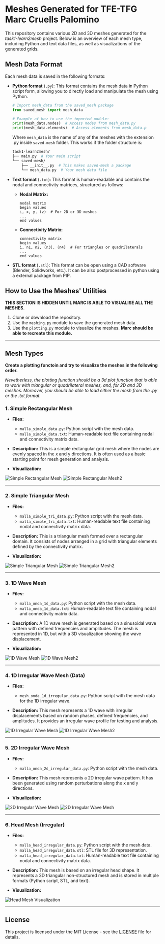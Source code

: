 # Meshes Generated for TFE-TFG Marc Cruells Palomino

This repository contains various 2D and 3D meshes generated for the *task1-learn2mesh* project. Below is an overview of each mesh type, including Python and text data files, as well as visualizations of the generated grids.

## Mesh Data Format

Each mesh data is saved in the following formats:

- **Python format** (`.py`): This format contains the mesh data in Python script form, allowing you to directly load and manipulate the mesh using Python.
 
    ``` python
    # Import mesh_data from the saved_mesh package
    from saved_mesh import mesh_data

    # Example of how to use the imported module:
    print(mesh_data.nodes)  # Access nodes from mesh_data.py
    print(mesh_data.elements)  # Access elements from mesh_data.p
    ```
    Where `mesh_data` is the name of any of the meshes with the extension .py inside `saved-mesh` folder. This works if the folder structure is:
    ```bash
    task1-learn2mesh/
    ├── main.py  # Your main script
    └── saved-mesh/
        ├── __init__.py  # This makes saved-mesh a package
        └── mesh_data.py  # Your mesh data file

    ```
  
- **Text format** (`.txt`): This format is human-readable and contains the nodal and connectivity matrices, structured as follows:

    - **Nodal Matrix:**
      ```
      nodal matrix
      begin values
      i, x, y, (z)  # For 2D or 3D meshes
      ...
      end values
      ```

    - **Connectivity Matrix:**
      ```
      connectivity matrix
      begin values
      i, n1, n2, (n3), (n4)  # For triangles or quadrilaterals
      ...
      end values
      ```
- **STL format** (`.stl`): This format can be open using a CAD software (Blender, Solidworks, etc.). It can be also postprocessed in python using a external package from PIP.

## How to Use the Meshes' Utilities

**THIS SECTION IS HIDDEN UNTIL MARC IS ABLE TO VISUALISE ALL THE MESHES.**

1. Clone or download the repository.
2. Use the `meshing.py` module to save the generated mesh data.
3. Use the `plotting.py` module to visualize the meshes. **Marc should be able to recreate this module.**

---

## Mesh Types

**Create a plotting functoin and try to visualize the meshes in the following order.** 

*Nevetherless, the plotting function should be a 3d plot function that is able to work with triangular or quadrilateral meshes, and, for 2D and 3D meshes. Moreover, you should be able to load either the mesh from the .py or the .txt format.*

### 1. **Simple Rectangular Mesh**

- **Files:**
    - `malla_simple_data.py`: Python script with the mesh data.
    - `malla_simple_data.txt`: Human-readable text file containing nodal and connectivity matrix data.

- **Description:**
    This is a simple rectangular grid mesh where the nodes are evenly spaced in the x and y directions. It is often used as a basic starting point for mesh generation and analysis.

- **Visualization:**

![Simple Rectangular Mesh](img/malla_simple_grid_plot.png)
![Simple Rectangular Mesh2](img/malla_simple_3d_plot.png)

---

### 2. **Simple Triangular Mesh**

- **Files:**
    - `malla_simple_tri_data.py`: Python script with the mesh data.
    - `malla_simple_tri_data.txt`: Human-readable text file containing nodal and connectivity matrix data.

- **Description:**
    This is a triangular mesh formed over a rectangular domain. It consists of nodes arranged in a grid with triangular elements defined by the connectivity matrix.

- **Visualization:**

![Simple Triangular Mesh](img/malla_simple_tri_grid_plot.png)
![Simple Triangular Mesh2](img/malla_simple_tri_3d_plot.png)


---


### 3. **1D Wave Mesh**

- **Files:**
    - `malla_onda_1d_data.py`: Python script with the mesh data.
    - `malla_onda_1d_data.txt`: Human-readable text file containing nodal and connectivity matrix data.

- **Description:**
    A 1D wave mesh is generated based on a sinusoidal wave pattern with defined frequencies and amplitudes. The mesh is represented in 1D, but with a 3D visualization showing the wave displacement.

- **Visualization:**

![1D Wave Mesh](img/malla_onda_1d_grid_plot.png)
![1D Wave Mesh2](img/malla_onda_1d_3d_plot.png)

---

### 4. **1D Irregular Wave Mesh (Data)**

- **Files:**
    - `mesh_onda_1d_irregular_data.py`: Python script with the mesh data for the 1D irregular wave.

- **Description:**
    This mesh represents a 1D wave with irregular displacements based on random phases, defined frequencies, and amplitudes. It provides an irregular wave profile for testing and analysis.


![1D Irregular Wave Mesh](img/malla_onda_1d_irregular_grid_plot.png)
![1D Irregular Wave Mesh2](img/malla_onda_1d_irregular_3d_plot.png)

---


### 5. **2D Irregular Wave Mesh**

- **Files:**
    - `malla_onda_2d_irregular_data.py`: Python script with the mesh data.

- **Description:**
    This mesh represents a 2D irregular wave pattern. It has been generated using random perturbations along the x and y directions.

- **Visualization:**

![2D Irregular Wave Mesh](img/malla_onda_2d_irregular_grid_plot.png)
![2D Irregular Wave Mesh](img/malla_onda_2d_irregular_3d_plot.png)

---

### 6. **Head Mesh (Irregular)**

- **Files:**
    - `malla_head_irregular_data.py`: Python script with the mesh data.
    - `malla_head_irregular_data.stl`: STL file for 3D representation.
    - `malla_head_irregular_data.txt`: Human-readable text file containing nodal and connectivity matrix data.

- **Description:**
    This mesh is based on an irregular head shape. It represents a 3D triangular non-structured mesh and is stored in multiple formats (Python script, STL, and text).

- **Visualization:**

![Head Mesh Visualization](img/head.png)

---

## License

This project is licensed under the MIT License - see the [LICENSE](LICENSE) file for details.


